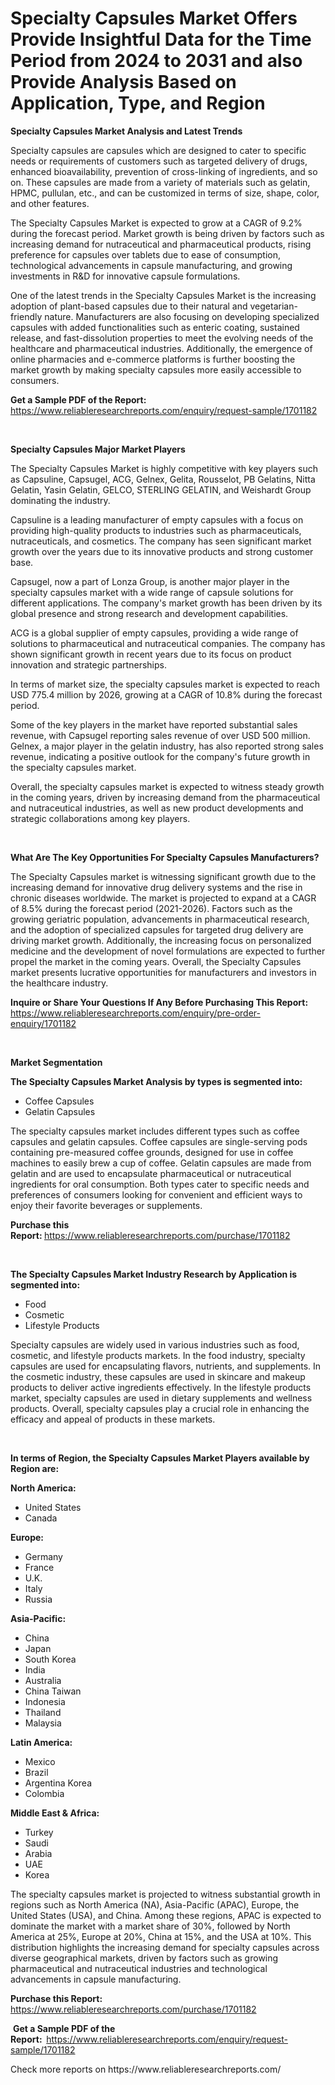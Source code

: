 <p><h1>Specialty Capsules Market Offers Provide Insightful Data for the Time Period from 2024 to 2031 and also Provide Analysis Based on Application, Type, and Region</h1></p><p><strong>Specialty Capsules Market Analysis and Latest Trends</strong></p>
<p><p>Specialty capsules are capsules which are designed to cater to specific needs or requirements of customers such as targeted delivery of drugs, enhanced bioavailability, prevention of cross-linking of ingredients, and so on. These capsules are made from a variety of materials such as gelatin, HPMC, pullulan, etc., and can be customized in terms of size, shape, color, and other features.</p><p>The Specialty Capsules Market is expected to grow at a CAGR of 9.2% during the forecast period. Market growth is being driven by factors such as increasing demand for nutraceutical and pharmaceutical products, rising preference for capsules over tablets due to ease of consumption, technological advancements in capsule manufacturing, and growing investments in R&D for innovative capsule formulations.</p><p>One of the latest trends in the Specialty Capsules Market is the increasing adoption of plant-based capsules due to their natural and vegetarian-friendly nature. Manufacturers are also focusing on developing specialized capsules with added functionalities such as enteric coating, sustained release, and fast-dissolution properties to meet the evolving needs of the healthcare and pharmaceutical industries. Additionally, the emergence of online pharmacies and e-commerce platforms is further boosting the market growth by making specialty capsules more easily accessible to consumers.</p></p>
<p><strong>Get a Sample PDF of the Report:&nbsp;</strong> <a href="https://www.reliableresearchreports.com/enquiry/request-sample/1701182">https://www.reliableresearchreports.com/enquiry/request-sample/1701182</a></p>
<p>&nbsp;</p>
<p><strong>Specialty Capsules Major Market Players</strong></p>
<p><p>The Specialty Capsules Market is highly competitive with key players such as Capsuline, Capsugel, ACG, Gelnex, Gelita, Rousselot, PB Gelatins, Nitta Gelatin, Yasin Gelatin, GELCO, STERLING GELATIN, and Weishardt Group dominating the industry. </p><p>Capsuline is a leading manufacturer of empty capsules with a focus on providing high-quality products to industries such as pharmaceuticals, nutraceuticals, and cosmetics. The company has seen significant market growth over the years due to its innovative products and strong customer base.</p><p>Capsugel, now a part of Lonza Group, is another major player in the specialty capsules market with a wide range of capsule solutions for different applications. The company's market growth has been driven by its global presence and strong research and development capabilities.</p><p>ACG is a global supplier of empty capsules, providing a wide range of solutions to pharmaceutical and nutraceutical companies. The company has shown significant growth in recent years due to its focus on product innovation and strategic partnerships.</p><p>In terms of market size, the specialty capsules market is expected to reach USD 775.4 million by 2026, growing at a CAGR of 10.8% during the forecast period. </p><p>Some of the key players in the market have reported substantial sales revenue, with Capsugel reporting sales revenue of over USD 500 million. Gelnex, a major player in the gelatin industry, has also reported strong sales revenue, indicating a positive outlook for the company's future growth in the specialty capsules market. </p><p>Overall, the specialty capsules market is expected to witness steady growth in the coming years, driven by increasing demand from the pharmaceutical and nutraceutical industries, as well as new product developments and strategic collaborations among key players.</p></p>
<p>&nbsp;</p>
<p><strong>What Are The Key Opportunities For Specialty Capsules Manufacturers?</strong></p>
<p><p>The Specialty Capsules market is witnessing significant growth due to the increasing demand for innovative drug delivery systems and the rise in chronic diseases worldwide. The market is projected to expand at a CAGR of 8.5% during the forecast period (2021-2026). Factors such as the growing geriatric population, advancements in pharmaceutical research, and the adoption of specialized capsules for targeted drug delivery are driving market growth. Additionally, the increasing focus on personalized medicine and the development of novel formulations are expected to further propel the market in the coming years. Overall, the Specialty Capsules market presents lucrative opportunities for manufacturers and investors in the healthcare industry.</p></p>
<p><strong>Inquire or Share Your Questions If Any Before Purchasing This Report:</strong> <a href="https://www.reliableresearchreports.com/enquiry/pre-order-enquiry/1701182">https://www.reliableresearchreports.com/enquiry/pre-order-enquiry/1701182</a></p>
<p>&nbsp;</p>
<p><strong>Market Segmentation</strong></p>
<p><strong>The Specialty Capsules Market Analysis by types is segmented into:</strong></p>
<p><ul><li>Coffee Capsules</li><li>Gelatin Capsules</li></ul></p>
<p><p>The specialty capsules market includes different types such as coffee capsules and gelatin capsules. Coffee capsules are single-serving pods containing pre-measured coffee grounds, designed for use in coffee machines to easily brew a cup of coffee. Gelatin capsules are made from gelatin and are used to encapsulate pharmaceutical or nutraceutical ingredients for oral consumption. Both types cater to specific needs and preferences of consumers looking for convenient and efficient ways to enjoy their favorite beverages or supplements.</p></p>
<p><strong>Purchase this Report:&nbsp;</strong><a href="https://www.reliableresearchreports.com/purchase/1701182">https://www.reliableresearchreports.com/purchase/1701182</a></p>
<p>&nbsp;</p>
<p><strong>The Specialty Capsules Market Industry Research by Application is segmented into:</strong></p>
<p><ul><li>Food</li><li>Cosmetic</li><li>Lifestyle Products</li></ul></p>
<p><p>Specialty capsules are widely used in various industries such as food, cosmetic, and lifestyle products markets. In the food industry, specialty capsules are used for encapsulating flavors, nutrients, and supplements. In the cosmetic industry, these capsules are used in skincare and makeup products to deliver active ingredients effectively. In the lifestyle products market, specialty capsules are used in dietary supplements and wellness products. Overall, specialty capsules play a crucial role in enhancing the efficacy and appeal of products in these markets.</p></p>
<p>&nbsp;</p>
<p><strong>In terms of Region, the Specialty Capsules Market Players available by Region are:</strong></p>
<p>
    <p> <strong> North America: </strong>
        <ul>
            <li>United States</li>
            <li>Canada</li>
        </ul>
        </p> 
    <p> <strong> Europe: </strong>
        <ul>
            <li>Germany</li>
            <li>France</li>
            <li>U.K.</li>
            <li>Italy</li>
            <li>Russia</li>
        </ul>
        </p> 
    <p> <strong> Asia-Pacific: </strong>
        <ul>
            <li>China</li>
            <li>Japan</li>
            <li>South Korea</li>
            <li>India</li>
            <li>Australia</li>
            <li>China Taiwan</li>
            <li>Indonesia</li>
            <li>Thailand</li>
            <li>Malaysia</li>
        </ul>
        </p> 
    <p> <strong> Latin America: </strong>
        <ul>
            <li>Mexico</li>
            <li>Brazil</li>
            <li>Argentina Korea</li>
            <li>Colombia</li>
        </ul>
        </p> 
    <p> <strong> Middle East & Africa: </strong>
        <ul>
            <li>Turkey</li>
            <li>Saudi</li>
            <li>Arabia</li>
            <li>UAE</li>
            <li>Korea</li>
        </ul>
    </p>
    </p>
<p><p>The specialty capsules market is projected to witness substantial growth in regions such as North America (NA), Asia-Pacific (APAC), Europe, the United States (USA), and China. Among these regions, APAC is expected to dominate the market with a market share of 30%, followed by North America at 25%, Europe at 20%, China at 15%, and the USA at 10%. This distribution highlights the increasing demand for specialty capsules across diverse geographical markets, driven by factors such as growing pharmaceutical and nutraceutical industries and technological advancements in capsule manufacturing.</p></p>
<p><strong>Purchase this Report: </strong><a href="https://www.reliableresearchreports.com/purchase/1701182">https://www.reliableresearchreports.com/purchase/1701182</a></p>
<p>&nbsp;<strong>Get a Sample PDF of the Report:&nbsp;&nbsp;</strong><a href="https://www.reliableresearchreports.com/enquiry/request-sample/1701182">https://www.reliableresearchreports.com/enquiry/request-sample/1701182</a></p>
<p><strong></strong></p>
<p>Check more reports on https://www.reliableresearchreports.com/</p>